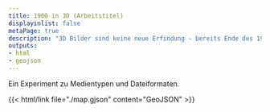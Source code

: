 ```yaml
---
title: 1900 in 3D (Arbeitstitel)
displayinlist: false
metaPage: true
description: "3D Bilder sind keine neue Erfindung - bereits Ende des 19. Jahrhunderts gab es 3D Betrachter..."
outputs:
- html
- geojson
---
```


Ein Experiment zu Medientypen und Dateiformaten.

{{< html/link file="./map.gjson" content="GeoJSON" >}}
